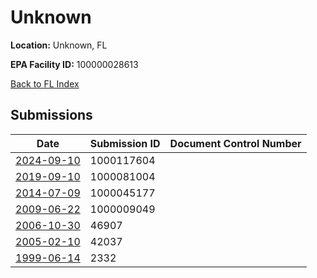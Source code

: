 # Unknown

**Location:** Unknown, FL

**EPA Facility ID:** 100000028613

[Back to FL Index](../../index.md)

## Submissions

| Date | Submission ID | Document Control Number |
|------|--------------|-------------------------|
| [2024-09-10](submissions/1000117604.md) | 1000117604 |  |
| [2019-09-10](submissions/1000081004.md) | 1000081004 |  |
| [2014-07-09](submissions/1000045177.md) | 1000045177 |  |
| [2009-06-22](submissions/1000009049.md) | 1000009049 |  |
| [2006-10-30](submissions/46907.md) | 46907 |  |
| [2005-02-10](submissions/42037.md) | 42037 |  |
| [1999-06-14](submissions/2332.md) | 2332 |  |
